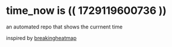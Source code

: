# time_now is (( 1729119600736 ))

an automated repo that shows the currnent time

inspired by [breakingheatmap](https://github.com/breakingheatmap/breakingheatmap)